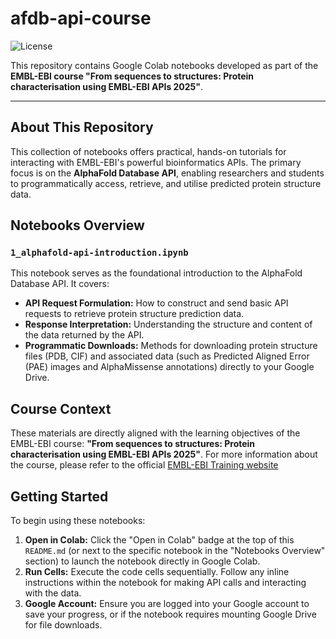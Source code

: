 # afdb-api-course
![License](https://img.shields.io/badge/License-MIT-steelblue)

This repository contains Google Colab notebooks developed as part of the **EMBL-EBI course "From sequences to structures: Protein characterisation using EMBL-EBI APIs 2025"**.

---

## About This Repository

This collection of notebooks offers practical, hands-on tutorials for interacting with EMBL-EBI's powerful bioinformatics APIs. The primary focus is on the **AlphaFold Database API**, enabling researchers and students to programmatically access, retrieve, and utilise predicted protein structure data.

## Notebooks Overview

### `1_alphafold-api-introduction.ipynb`

This notebook serves as the foundational introduction to the AlphaFold Database API. It covers:
* **API Request Formulation:** How to construct and send basic API requests to retrieve protein structure prediction data.
* **Response Interpretation:** Understanding the structure and content of the data returned by the API.
* **Programmatic Downloads:** Methods for downloading protein structure files (PDB, CIF) and associated data (such as Predicted Aligned Error (PAE) images and AlphaMissense annotations) directly to your Google Drive.

## Course Context

These materials are directly aligned with the learning objectives of the EMBL-EBI course: **"From sequences to structures: Protein characterisation using EMBL-EBI APIs 2025"**.
For more information about the course, please refer to the official [EMBL-EBI Training website](https://www.ebi.ac.uk/training/materials/from-sequences-to-structures-handbook/)

## Getting Started

To begin using these notebooks:
1.  **Open in Colab:** Click the "Open in Colab" badge at the top of this `README.md` (or next to the specific notebook in the "Notebooks Overview" section) to launch the notebook directly in Google Colab.
2.  **Run Cells:** Execute the code cells sequentially. Follow any inline instructions within the notebook for making API calls and interacting with the data.
3.  **Google Account:** Ensure you are logged into your Google account to save your progress, or if the notebook requires mounting Google Drive for file downloads.


